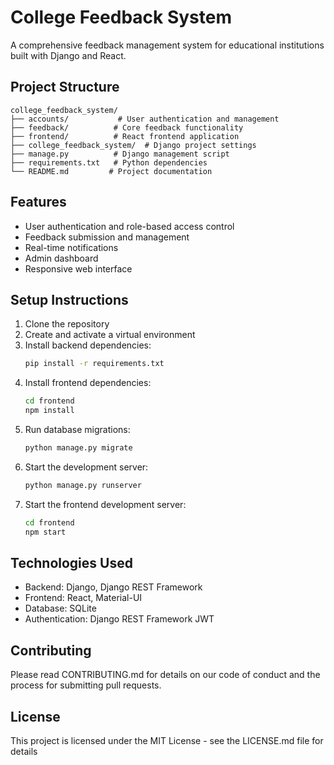 # College Feedback System

A comprehensive feedback management system for educational institutions built with Django and React.

## Project Structure

```
college_feedback_system/
├── accounts/           # User authentication and management
├── feedback/          # Core feedback functionality
├── frontend/          # React frontend application
├── college_feedback_system/  # Django project settings
├── manage.py          # Django management script
├── requirements.txt   # Python dependencies
└── README.md         # Project documentation
```

## Features

- User authentication and role-based access control
- Feedback submission and management
- Real-time notifications
- Admin dashboard
- Responsive web interface

## Setup Instructions

1. Clone the repository
2. Create and activate a virtual environment
3. Install backend dependencies:
   ```bash
   pip install -r requirements.txt
   ```
4. Install frontend dependencies:
   ```bash
   cd frontend
   npm install
   ```
5. Run database migrations:
   ```bash
   python manage.py migrate
   ```
6. Start the development server:
   ```bash
   python manage.py runserver
   ```
7. Start the frontend development server:
   ```bash
   cd frontend
   npm start
   ```

## Technologies Used

- Backend: Django, Django REST Framework
- Frontend: React, Material-UI
- Database: SQLite
- Authentication: Django REST Framework JWT

## Contributing

Please read CONTRIBUTING.md for details on our code of conduct and the process for submitting pull requests.

## License

This project is licensed under the MIT License - see the LICENSE.md file for details